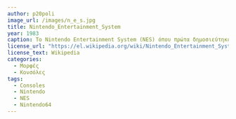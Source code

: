 ```yaml
---
author: p20poli
image_url: /images/n_e_s.jpg
title: Nintendo_Entertainment_System
year: 1983
caption: Το Nintendo Entertainment System (NES) όπου πρώτα δημοσιεύτηκε στην Ιαπωνία το 1983 ως Family Computer. Έχοντας πολλά επιτυχημένα arcade παιχνίδια, η Nintendo αποφάσισε να τα συμπεριλάβει όλα σε μία οικιακή κονσόλα. Στο χειριστήριο υπήρχε ένας directional pad με το οποίο οι χρήστες μπορούσαν να κατευθυνθούν στα μενού επιλογών και στα παιχνίδια. Η κονσόλα υποστήριζε 2d γραφικά και οι κατευθυντήριες δυνατότητες ήταν περιορισμένες στους δύο άξονες(x,y).
license_url: "https://el.wikipedia.org/wiki/Nintendo_Entertainment_System#/media/%CE%91%CF%81%CF%87%CE%B5%CE%AF%CE%BF:Wikipedia_NES_PAL.jpg" 
license_text: Wikipedia
categories:
  - Μορφές
  - Κονσόλες
tags:
  - Consoles
  - Nintendo
  - NES
  - Nintendo64
---
```

